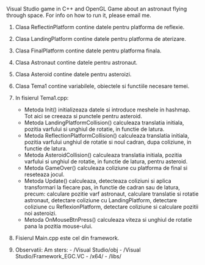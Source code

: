 Visual Studio game in C++ and OpenGL Game about an astronaut flying through space.
For info on how to run it, please email me.


1. Clasa ReflectinPlatform contine datele pentru platforma de reflexie.
2. Clasa LandingPlatform contine datele pentru platforma de aterizare.
3. Clasa FinalPlatform contine datele pentru platforma finala.
4. Clasa Astronaut contine datele pentru astronaut.
5. Clasa Asteroid contine datele pentru asteroizi.
6. Clasa Tema1 contine variabilele, obiectele si functiile necesare temei.
7. In fisierul Tema1.cpp:
	- Metoda Init() initializeaza datele si introduce meshele in hashmap. Tot aici se creeaza
	  si punctele pentru asteroid.
	- Metoda LandingPlatformCollision() calculeaza translatia initiala, 
	  pozitia varfului si unghiul de rotatie, in functie de latura.
	- Metoda ReflectionPlatformCollision() calculeaza translatia initiala, 
	  pozitia varfului unghiul de rotatie si noul cadran, dupa coliziune, 
	  in functie de latura.
	- Metoda AsteroidCollision() calculeaza translatia initiala, pozitia varfului 
          si unghiul de rotatie, in functie de latura, pentru asteroid.
	- Metoda GameOver() calculeaza coliziune cu platforma de final si reseteaza jocul.
	- Metoda Update() calculeaza, detecteaza coliziuni si aplica transformari la fiecare pas, 
	  in functie de cadran sau de latura, precum: calculare pozitie varf astronaut,
	  calculare translatie si rotatie astronaut, detectare coliziune cu LandingPlatform,
	  detectare coliziune cu ReflexionPlatform, detectare coliziune si calculare pozitii noi asteroizi.
	- Metoda OnMouseBtnPress() calculeaza viteza si unghiul de rotatie pana la pozitia mouse-ului.

8. Fisierul Main.cpp este cel din framework.


9. Observatii: Am sters: - /Visual Studio/obj
			 - /Visual Studio/Framework_EGC.VC
			 - /x64/
			 - /libs/
